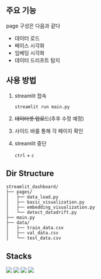 
## 주요 기능
page 구성은 다음과 같다
- 데이터 로드
- 베이스 시각화
- 임베딩 시각화
- 데이터 드리프트 탐지

## 사용 방법
1. streamlit 접속
    
    ```
    streamlit run main.py
    ```

2. ~~데이터셋 업로드~~(추후 수정 예정)
3. 사이드 바를 통해 각 페이지 확인
4. streamlit 중단

    `ctrl` + `c`

## Dir Structure
```
streamlit_dashboard/
├── pages/
│   ├── data_load.py
│   ├── basic_visualization.py
│   ├── embedding_visualization.py
│   └── detect_datadrift.py
├── main.py
├── data/
│   ├── train_data.csv
│   ├── val_data.csv
│   └── test_data.csv

```

## Stacks

<img src="https://img.shields.io/badge/Streamlit-FF4B4B?style=for-the-badge&logo=Streamlit&logoColor=white"> <img src="https://img.shields.io/badge/Pytorch-EE4C2C?style=for-the-badge&logo=Pytorch&logoColor=white"> <img src="https://img.shields.io/badge/HuggingFace-FFD21E?style=for-the-badge&logo=HuggingFace&logoColor=white"> <img src="https://img.shields.io/badge/Python-3776AB?style=for-the-badge&logo=Python&logoColor=white">